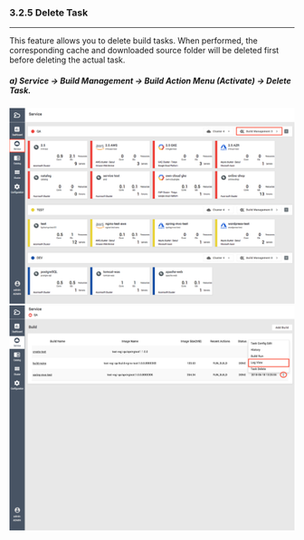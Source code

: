 ### 3.2.5 Delete Task

---

This feature allows you to delete build tasks. When performed, the corresponding cache and downloaded source folder will be deleted first before deleting the actual task.

##### **a\) Service → Build Management → Build Action Menu \(Activate\) → Delete Task.**
![](/assets/EN/2.5/3.2.5_1.png)![](/assets/EN/2.5/3.2.5_2.png)



